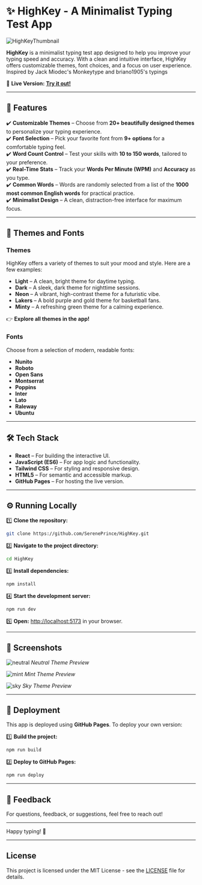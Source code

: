 # ✨ **HighKey - A Minimalist Typing Test App**

![HighKeyThumbnail](https://github.com/user-attachments/assets/2d13435e-7342-4ef2-8951-748fcaecebba)

**HighKey** is a minimalist typing test app designed to help you improve your typing speed and accuracy. With a clean and intuitive interface, HighKey offers customizable themes, font choices, and a focus on user experience. Inspired by Jack Miodec's Monkeytype and briano1905's typings

🚀 **Live Version:** [**Try it out!**](https://sereneprince.github.io/HighKey/)

---

## 🎯 **Features**

✔️ **Customizable Themes** – Choose from **20+ beautifully designed themes** to personalize your typing experience.  
✔️ **Font Selection** – Pick your favorite font from **9+ options** for a comfortable typing feel.  
✔️ **Word Count Control** – Test your skills with **10 to 150 words**, tailored to your preference.  
✔️ **Real-Time Stats** – Track your **Words Per Minute (WPM)** and **Accuracy** as you type.  
✔️ **Common Words** – Words are randomly selected from a list of the **1000 most common English words** for practical practice.  
✔️ **Minimalist Design** – A clean, distraction-free interface for maximum focus.

---

## 🎨 **Themes and Fonts**

### **Themes**

HighKey offers a variety of themes to suit your mood and style. Here are a few examples:

- **Light** – A clean, bright theme for daytime typing.
- **Dark** – A sleek, dark theme for nighttime sessions.
- **Neon** – A vibrant, high-contrast theme for a futuristic vibe.
- **Lakers** – A bold purple and gold theme for basketball fans.
- **Minty** – A refreshing green theme for a calming experience.

👉 **Explore all themes in the app!**

### **Fonts**

Choose from a selection of modern, readable fonts:

- **Nunito**
- **Roboto**
- **Open Sans**
- **Montserrat**
- **Poppins**
- **Inter**
- **Lato**
- **Raleway**
- **Ubuntu**

---

## 🛠️ **Tech Stack**

- **React** – For building the interactive UI.
- **JavaScript (ES6)** – For app logic and functionality.
- **Tailwind CSS** – For styling and responsive design.
- **HTML5** – For semantic and accessible markup.
- **GitHub Pages** – For hosting the live version.

---

## ⚙️ **Running Locally**

1️⃣ **Clone the repository:**

```bash
git clone https://github.com/SerenePrince/HighKey.git
```

2️⃣ **Navigate to the project directory:**

```bash
cd HighKey
```

3️⃣ **Install dependencies:**

```bash
npm install
```

4️⃣ **Start the development server:**

```bash
npm run dev
```

5️⃣ **Open:** [http://localhost:5173](http://localhost:5173) in your browser.

---

## 📸 **Screenshots**

![neutral](https://github.com/user-attachments/assets/446c1cfd-1f1b-4c52-8892-d04425e89951)
_Neutral Theme Preview_

![mint](https://github.com/user-attachments/assets/402cf95a-ea78-4a02-8888-6c306c92ca9e)
_Mint Theme Preview_

![sky](https://github.com/user-attachments/assets/3f2a5808-fd54-45e2-85b7-7f56b72ce9ff)
_Sky Theme Preview_

---

## 🚀 **Deployment**

This app is deployed using **GitHub Pages**. To deploy your own version:

1️⃣ **Build the project:**

```bash
npm run build
```

2️⃣ **Deploy to GitHub Pages:**

```bash
npm run deploy
```

---

## 📝 **Feedback**

For questions, feedback, or suggestions, feel free to reach out!

---

Happy typing! 🎉

---

## License

This project is licensed under the MIT License - see the [LICENSE](LICENSE) file for details.
